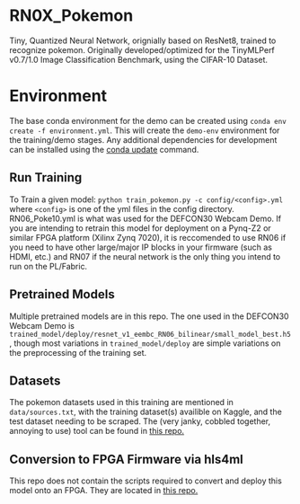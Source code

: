 # RN0X_Pokemon
Tiny, Quantized Neural Network, orignially based on ResNet8, trained to recognize pokemon. Originally developed/optimized for the TinyMLPerf v0.7/1.0 Image Classification Benchmark, using the CIFAR-10 Dataset. 

# Environment
The base conda environment for the demo can be created using `conda env create -f environment.yml`. This will create the `demo-env` environment for the training/demo stages. Any additional dependencies for development can be installed using the [conda update](https://docs.conda.io/projects/conda/en/latest/user-guide/tasks/manage-environments.html#updating-an-environment) command.

## Run Training
To Train a given model:
`python train_pokemon.py -c config/<config>.yml`
where `<config>` is one of the yml files in the config directory. RN06_Poke10.yml is what was used for the DEFCON30 Webcam Demo. If you are intending to retrain this model for deployment on a Pynq-Z2 or similar FPGA platform (Xilinx Zynq 7020), it is reccomended to use RN06 if you need to have other large/major IP blocks in your firmware (such as HDMI, etc.) and RN07 if the neural network is the only thing you intend to run on the PL/Fabric. 

## Pretrained Models
Multiple pretrained models are in this repo. The one used in the DEFCON30 Webcam Demo is `trained_model/deploy/resnet_v1_eembc_RN06_bilinear/small_model_best.h5`, though most variations in `trained_model/deploy` are simple variations on the preprocessing of the training set. 


## Datasets
The pokemon datasets used in this training are mentioned in `data/sources.txt`, with the training dataset(s) availible on Kaggle, and the test dataset needing to be scraped. The (very janky, cobbled together, annoying to use) tool can be found in [this repo.](https://www.github.com/ben-hawks/pokedex_scraper)

## Conversion to FPGA Firmware via hls4ml
This repo does not contain the scripts required to convert and deploy this model onto an FPGA. They are located in [this repo.](https://github.com/fastmachinelearning/hls4ml-live-demo)